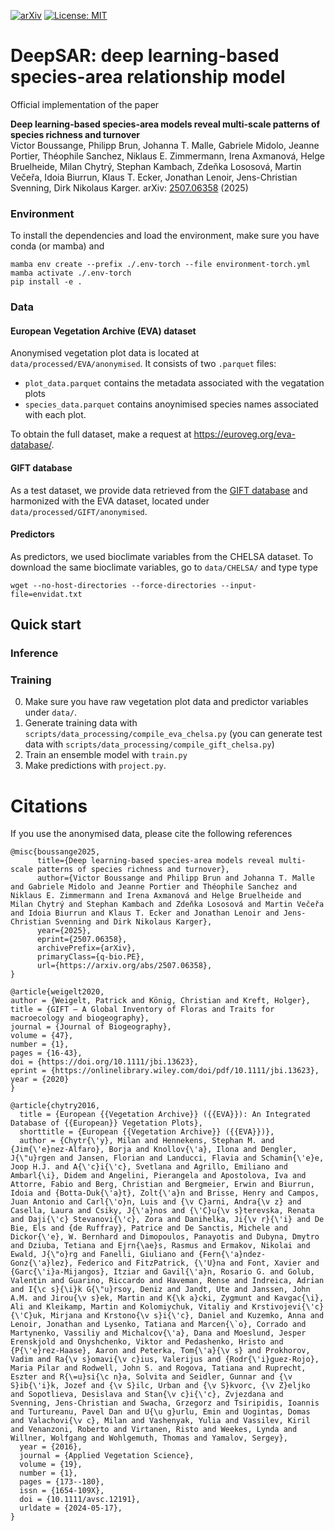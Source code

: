 [![arXiv](https://img.shields.io/badge/arXiv-2507.06358-b31b1b.svg)](https://arxiv.org/abs/2507.06358)
[![License: MIT](https://img.shields.io/badge/License-MIT-yellow.svg)](https://opensource.org/licenses/MIT)

# DeepSAR: deep learning-based species-area relationship model
Official implementation of the paper

**Deep learning-based species-area models reveal multi-scale patterns of species richness and turnover**  
Victor Boussange, Philipp Brun, Johanna T. Malle, Gabriele Midolo, Jeanne Portier, Théophile Sanchez, Niklaus E. Zimmermann, Irena Axmanová, Helge Bruelheide, Milan Chytrý, Stephan Kambach, Zdeňka Lososová, Martin Večeřa, Idoia Biurrun, Klaus T. Ecker, Jonathan Lenoir, Jens-Christian Svenning, Dirk Nikolaus Karger. arXiv: [2507.06358](https://arxiv.org/abs/2507.06358) (2025)

### Environment
To install the dependencies and load the environment, make sure you have conda (or mamba) and 

```
mamba env create --prefix ./.env-torch --file environment-torch.yml
mamba activate ./.env-torch
pip install -e .
```

### Data
#### European Vegetation Archive (EVA) dataset
Anonymised vegetation plot data is located at `data/processed/EVA/anonymised`. It consists of two `.parquet` files:
- `plot_data.parquet` contains the metadata associated with the vegatation plots
- `species_data.parquet` contains anoynimised species names associated with each plot.

To obtain the full dataset, make a request at https://euroveg.org/eva-database/.

#### GIFT database
As a test dataset, we provide data retrieved from the [GIFT database](https://gift.uni-goettingen.de/home) and harmonized with the EVA dataset, located under `data/processed/GIFT/anonymised`. 


#### Predictors
As predictors, we used bioclimate variables from the CHELSA dataset. To download the same bioclimate variables, go to `data/CHELSA/` and type type

```
wget --no-host-directories --force-directories --input-file=envidat.txt
```

## Quick start
### Inference

### Training
0. Make sure you have raw vegetation plot data and predictor variables under `data/`.
1. Generate training data with `scripts/data_processing/compile_eva_chelsa.py` (you can generate test data with `scripts/data_processing/compile_gift_chelsa.py`)
2. Train an ensemble model with `train.py`
3. Make predictions with `project.py`.



# Citations
If you use the anonymised data, please cite the following references

```
@misc{boussange2025,
      title={Deep learning-based species-area models reveal multi-scale patterns of species richness and turnover}, 
      author={Victor Boussange and Philipp Brun and Johanna T. Malle and Gabriele Midolo and Jeanne Portier and Théophile Sanchez and Niklaus E. Zimmermann and Irena Axmanová and Helge Bruelheide and Milan Chytrý and Stephan Kambach and Zdeňka Lososová and Martin Večeřa and Idoia Biurrun and Klaus T. Ecker and Jonathan Lenoir and Jens-Christian Svenning and Dirk Nikolaus Karger},
      year={2025},
      eprint={2507.06358},
      archivePrefix={arXiv},
      primaryClass={q-bio.PE},
      url={https://arxiv.org/abs/2507.06358}, 
}
```

```
@article{weigelt2020,
author = {Weigelt, Patrick and König, Christian and Kreft, Holger},
title = {GIFT – A Global Inventory of Floras and Traits for macroecology and biogeography},
journal = {Journal of Biogeography},
volume = {47},
number = {1},
pages = {16-43},
doi = {https://doi.org/10.1111/jbi.13623},
eprint = {https://onlinelibrary.wiley.com/doi/pdf/10.1111/jbi.13623},
year = {2020}
}
```
```
@article{chytry2016,
  title = {European {{Vegetation Archive}} ({{EVA}}): An Integrated Database of {{European}} Vegetation Plots},
  shorttitle = {European {{Vegetation Archive}} ({{EVA}})},
  author = {Chytr{\'y}, Milan and Hennekens, Stephan M. and {Jim{\'e}nez-Alfaro}, Borja and Knollov{\'a}, Ilona and Dengler, J{\"u}rgen and Jansen, Florian and Landucci, Flavia and Schamin{\'e}e, Joop H.J. and A{\'c}i{\'c}, Svetlana and Agrillo, Emiliano and Ambarl{\i}, Didem and Angelini, Pierangela and Apostolova, Iva and Attorre, Fabio and Berg, Christian and Bergmeier, Erwin and Biurrun, Idoia and {Botta-Duk{\'a}t}, Zolt{\'a}n and Brisse, Henry and Campos, Juan Antonio and Carl{\'o}n, Luis and {\v C}arni, Andra{\v z} and Casella, Laura and Csiky, J{\'a}nos and {\'C}u{\v s}terevska, Renata and Daji{\'c} Stevanovi{\'c}, Zora and Danihelka, Ji{\v r}{\'i} and De Bie, Els and {de Ruffray}, Patrice and De Sanctis, Michele and Dickor{\'e}, W. Bernhard and Dimopoulos, Panayotis and Dubyna, Dmytro and Dziuba, Tetiana and Ejrn{\ae}s, Rasmus and Ermakov, Nikolai and Ewald, J{\"o}rg and Fanelli, Giuliano and {Fern{\'a}ndez-Gonz{\'a}lez}, Federico and FitzPatrick, {\'U}na and Font, Xavier and {Garc{\'i}a-Mijangos}, Itziar and Gavil{\'a}n, Rosario G. and Golub, Valentin and Guarino, Riccardo and Haveman, Rense and Indreica, Adrian and I{\c s}{\i}k G{\"u}rsoy, Deniz and Jandt, Ute and Janssen, John A.M. and Jirou{\v s}ek, Martin and K{\k a}cki, Zygmunt and Kavgac{\i}, Ali and Kleikamp, Martin and Kolomiychuk, Vitaliy and Krstivojevi{\'c} {\'C}uk, Mirjana and Krstono{\v s}i{\'c}, Daniel and Kuzemko, Anna and Lenoir, Jonathan and Lysenko, Tatiana and Marcen{\`o}, Corrado and Martynenko, Vassiliy and Michalcov{\'a}, Dana and Moeslund, Jesper Erenskjold and Onyshchenko, Viktor and Pedashenko, Hristo and {P{\'e}rez-Haase}, Aaron and Peterka, Tom{\'a}{\v s} and Prokhorov, Vadim and Ra{\v s}omavi{\v c}ius, Valerijus and {Rodr{\'i}guez-Rojo}, Maria Pilar and Rodwell, John S. and Rogova, Tatiana and Ruprecht, Eszter and R{\=u}si{\c n}a, Solvita and Seidler, Gunnar and {\v S}ib{\'i}k, Jozef and {\v S}ilc, Urban and {\v S}kvorc, {\v Z}eljko and Sopotlieva, Desislava and Stan{\v c}i{\'c}, Zvjezdana and Svenning, Jens-Christian and Swacha, Grzegorz and Tsiripidis, Ioannis and Turtureanu, Pavel Dan and U{\u g}urlu, Emin and Uogintas, Domas and Valachovi{\v c}, Milan and Vashenyak, Yulia and Vassilev, Kiril and Venanzoni, Roberto and Virtanen, Risto and Weekes, Lynda and Willner, Wolfgang and Wohlgemuth, Thomas and Yamalov, Sergey},
  year = {2016},
  journal = {Applied Vegetation Science},
  volume = {19},
  number = {1},
  pages = {173--180},
  issn = {1654-109X},
  doi = {10.1111/avsc.12191},
  urldate = {2024-05-17},
}





```